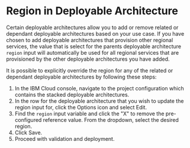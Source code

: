 # Region in Deployable Architecture

Certain deployable architectures allow you to add or remove related or dependant deployable architectures based on your use case. If you have chosen to add deployable architectures that provision other regional services, the value that is select for the parents deployable architecture `region` input will automatically be used for all regional services that are provisioned by the other deployable architectures you have added.

It is possible to explicitly override the region for any of the related or dependant deployable architectures by following these steps:

1.  In the IBM Cloud console, navigate to the project configuration which contains the stacked deployable architectures.
1.  In the row for the deployable architecture that you wish to update the region input for, click the Options icon and select Edit.
1.  Find the `region` input variable and click the "X" to remove the pre-configured reference value. From the dropdown, select the desired region.
1.  Click Save.
1.  Proceed with validation and deployment.
